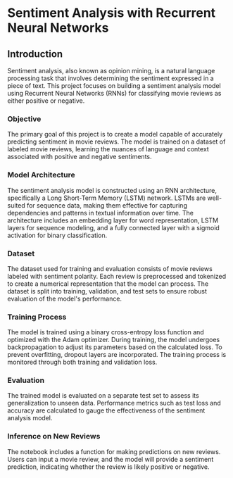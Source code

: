 # Sentiment Analysis with Recurrent Neural Networks

## Introduction

Sentiment analysis, also known as opinion mining, is a natural language processing task that involves determining the sentiment expressed in a piece of text. This project focuses on building a sentiment analysis model using Recurrent Neural Networks (RNNs) for classifying movie reviews as either positive or negative.

### Objective

The primary goal of this project is to create a model capable of accurately predicting sentiment in movie reviews. The model is trained on a dataset of labeled movie reviews, learning the nuances of language and context associated with positive and negative sentiments.

### Model Architecture

The sentiment analysis model is constructed using an RNN architecture, specifically a Long Short-Term Memory (LSTM) network. LSTMs are well-suited for sequence data, making them effective for capturing dependencies and patterns in textual information over time. The architecture includes an embedding layer for word representation, LSTM layers for sequence modeling, and a fully connected layer with a sigmoid activation for binary classification.

### Dataset

The dataset used for training and evaluation consists of movie reviews labeled with sentiment polarity. Each review is preprocessed and tokenized to create a numerical representation that the model can process. The dataset is split into training, validation, and test sets to ensure robust evaluation of the model's performance.

### Training Process

The model is trained using a binary cross-entropy loss function and optimized with the Adam optimizer. During training, the model undergoes backpropagation to adjust its parameters based on the calculated loss. To prevent overfitting, dropout layers are incorporated. The training process is monitored through both training and validation loss.

### Evaluation

The trained model is evaluated on a separate test set to assess its generalization to unseen data. Performance metrics such as test loss and accuracy are calculated to gauge the effectiveness of the sentiment analysis model.

### Inference on New Reviews

The notebook includes a function for making predictions on new reviews. Users can input a movie review, and the model will provide a sentiment prediction, indicating whether the review is likely positive or negative.